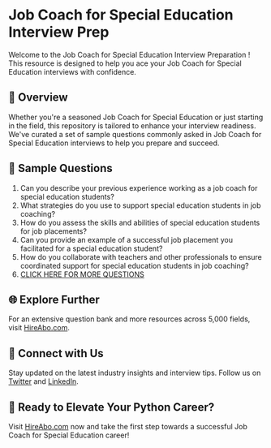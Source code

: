 # Job Coach for Special Education Interview Prep

Welcome to the Job Coach for Special Education Interview Preparation ! This resource is designed to help you ace your Job Coach for Special Education interviews with confidence.

## 🚀 Overview

Whether you're a seasoned Job Coach for Special Education or just starting in the field, this repository is tailored to enhance your interview readiness. We've curated a set of sample questions commonly asked in Job Coach for Special Education interviews to help you prepare and succeed.

## 📝 Sample Questions

1. Can you describe your previous experience working as a job coach for special education students?
2. What strategies do you use to support special education students in job coaching?
3. How do you assess the skills and abilities of special education students for job placements?
4. Can you provide an example of a successful job placement you facilitated for a special education student?
5. How do you collaborate with teachers and other professionals to ensure coordinated support for special education students in job coaching?
6. [CLICK HERE FOR MORE QUESTIONS](https://hireabo.com/job/4_3_37/Job%20Coach%20for%20Special%20Education)

## 🌐 Explore Further

For an extensive question bank and more resources across 5,000 fields, visit [HireAbo.com](https://www.hireabo.com).

## 📱 Connect with Us

Stay updated on the latest industry insights and interview tips. Follow us on [Twitter](https://twitter.com/hireabo) and [LinkedIn](https://www.linkedin.com/in/hire-abo-3609972a8/).

## 🚀 Ready to Elevate Your Python Career?

Visit [HireAbo.com](https://www.hireabo.com) now and take the first step towards a successful Job Coach for Special Education career!
